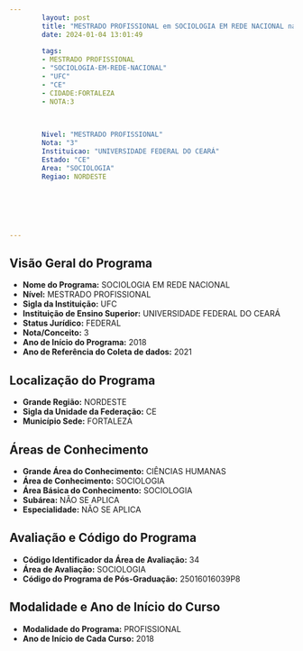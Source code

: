 ```yaml
---
        layout: post
        title: "MESTRADO PROFISSIONAL em SOCIOLOGIA EM REDE NACIONAL na UFC  "
        date: 2024-01-04 13:01:49
     
        tags:
        - MESTRADO PROFISSIONAL
        - "SOCIOLOGIA-EM-REDE-NACIONAL"
        - "UFC"
        - "CE"
        - CIDADE:FORTALEZA
        - NOTA:3
        
       

        Nivel: "MESTRADO PROFISSIONAL"
        Nota: "3"
        Instituicao: "UNIVERSIDADE FEDERAL DO CEARÁ"
        Estado: "CE"
        Area: "SOCIOLOGIA"
        Regiao: NORDESTE
        
        
        
        
        
        
---
```

## Visão Geral do Programa
- **Nome do Programa:** SOCIOLOGIA EM REDE NACIONAL
- **Nível:** MESTRADO PROFISSIONAL
- **Sigla da Instituição:** UFC
- **Instituição de Ensino Superior:** UNIVERSIDADE FEDERAL DO CEARÁ
- **Status Jurídico:** FEDERAL
- **Nota/Conceito:** 3
- **Ano de Início do Programa:** 2018
- **Ano de Referência do Coleta de dados:** 2021

## Localização do Programa
- **Grande Região:** NORDESTE
- **Sigla da Unidade da Federação:** CE
- **Município Sede:** FORTALEZA

## Áreas de Conhecimento
- **Grande Área do Conhecimento:** CIÊNCIAS HUMANAS
- **Área de Conhecimento:** SOCIOLOGIA
- **Área Básica do Conhecimento:** SOCIOLOGIA
- **Subárea:** NÃO SE APLICA
- **Especialidade:** NÃO SE APLICA

## Avaliação e Código do Programa
- **Código Identificador da Área de Avaliação:** 34
- **Área de Avaliação:** SOCIOLOGIA
- **Código do Programa de Pós-Graduação:** 25016016039P8


## Modalidade e Ano de Início do Curso
- **Modalidade do Programa:** PROFISSIONAL
- **Ano de Início de Cada Curso:** 2018
